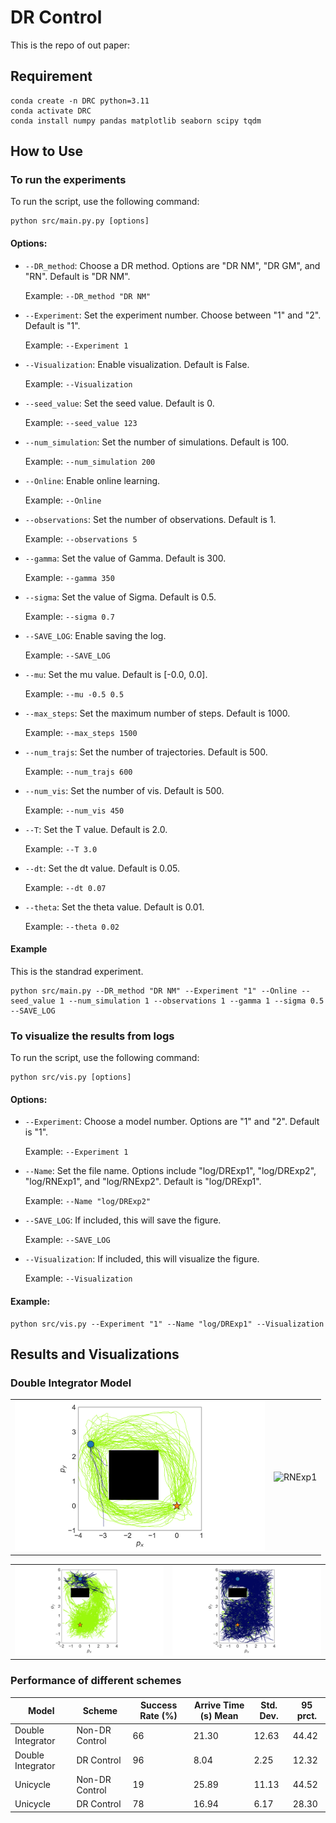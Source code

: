 # DR Control

This is the repo of out paper: 

## Requirement

```shell
conda create -n DRC python=3.11
conda activate DRC
conda install numpy pandas matplotlib seaborn scipy tqdm
```

## How to Use

### To run the experiments

To run the script, use the following command:

```
python src/main.py.py [options]
```

#### Options:

- `--DR_method`: Choose a DR method. Options are "DR NM", "DR GM", and "RN". Default is "DR NM".

  Example: `--DR_method "DR NM"`
- `--Experiment`: Set the experiment number. Choose between "1" and "2". Default is "1".

  Example: `--Experiment 1`
- `--Visualization`: Enable visualization. Default is False.

  Example: `--Visualization`
- `--seed_value`: Set the seed value. Default is 0.

  Example: `--seed_value 123`
- `--num_simulation`: Set the number of simulations. Default is 100.

  Example: `--num_simulation 200`
- `--Online`: Enable online learning.

  Example: `--Online`
- `--observations`: Set the number of observations. Default is 1.

  Example: `--observations 5`
- `--gamma`: Set the value of Gamma. Default is 300.

  Example: `--gamma 350`
- `--sigma`: Set the value of Sigma. Default is 0.5.

  Example: `--sigma 0.7`
- `--SAVE_LOG`: Enable saving the log.

  Example: `--SAVE_LOG`
- `--mu`: Set the mu value. Default is [-0.0, 0.0].

  Example: `--mu -0.5 0.5`
- `--max_steps`: Set the maximum number of steps. Default is 1000.

  Example: `--max_steps 1500`
- `--num_trajs`: Set the number of trajectories. Default is 500.

  Example: `--num_trajs 600`
- `--num_vis`: Set the number of vis. Default is 500.

  Example: `--num_vis 450`
- `--T`: Set the T value. Default is 2.0.

  Example: `--T 3.0`
- `--dt`: Set the dt value. Default is 0.05.

  Example: `--dt 0.07`
- `--theta`: Set the theta value. Default is 0.01.

  Example: `--theta 0.02`

#### Example

This is the standrad experiment.

```
python src/main.py --DR_method "DR NM" --Experiment "1" --Online --seed_value 1 --num_simulation 1 --observations 1 --gamma 1 --sigma 0.5 --SAVE_LOG

```

### To visualize the results from logs

To run the script, use the following command:

```
python src/vis.py [options]
```

#### Options:

- `--Experiment`: Choose a model number. Options are "1" and "2". Default is "1".

  Example: `--Experiment 1`
- `--Name`: Set the file name. Options include "log/DRExp1", "log/DRExp2", "log/RNExp1", and "log/RNExp2". Default is "log/DRExp1".

  Example: `--Name "log/DRExp2"`
- `--SAVE_LOG`: If included, this will save the figure.

  Example: `--SAVE_LOG`
- `--Visualization`: If included, this will visualize the figure.

  Example: `--Visualization`

#### Example:

```shell
python src/vis.py --Experiment "1" --Name "log/DRExp1" --Visualization
```

## Results and Visualizations

### Double Integrator Model


<table>
<tr>
<td><img src="./log/DRExp1/DRExp1.png" alt="DRExp1" width="400"/></td>
<td><img src="./log/RNExp1/RNExp1.png" alt="RNExp1" width="400"/></td>
</tr>
</table>


<table>
<tr>
<td><img src="./log/DRExp2/DRExp2.png" alt="DRExp2" width="400"/></td>
<td><img src="./log/RNExp2/RNExp2.png" alt="RNExp2" width="400"/></td>
</tr>
</table>


### Performance of different schemes

| Model             | Scheme         | Success Rate (%) | Arrive Time (s) Mean | Std. Dev. | 95 prct. |
| ----------------- | -------------- | ---------------- | -------------------- | --------- | -------- |
| Double Integrator | Non-DR Control | 66               | 21.30                | 12.63     | 44.42    |
| Double Integrator | DR Control     | 96               | 8.04                 | 2.25      | 12.32    |
| Unicycle          | Non-DR Control | 19               | 25.89                | 11.13     | 44.52    |
| Unicycle          | DR Control     | 78               | 16.94                | 6.17      | 28.30    |

